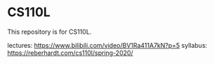 # CS110L
This repository is for CS110L.

lectures: https://www.bilibili.com/video/BV1Ra411A7kN?p=5
syllabus: https://reberhardt.com/cs110l/spring-2020/
